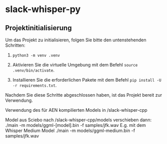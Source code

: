 # slack-whisper-py

## Projektinitialisierung

Um das Projekt zu initialisieren, folgen Sie bitte den untenstehenden Schritten:

1. `python3 -m venv .venv`  

2. Aktivieren Sie die virtuelle Umgebung mit dem Befehl `source .venv/bin/activate`.

3. Installieren Sie die erforderlichen Pakete mit dem Befehl `pip install -U -r requirements.txt`.

Nachdem Sie diese Schritte abgeschlossen haben, ist das Projekt bereit zur Verwendung.



Verwendung des für AEN kompilierten Models in /slack-whisper-cpp

Model aus Sciebo nach /slack-whisper-cpp/models verschieben dann:
./main -m models/ggml-[model].bin -f samples/jfk.wav
E.g. mit dem Whisper Medium Model
./main -m models/ggml-medium.bin -f samples/jfk.wav
